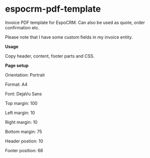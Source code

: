 # espocrm-pdf-template
Invoice PDF template for EspoCRM. Can also be used as quote, order confirmation etc.

Please note that I have some custom fields in my invoice entity.

**Usage**

Copy header, content, footer parts and CSS.

**Page setup**

Orientation: Portrait

Format: A4

Font: DejaVu Sans

Top margin: 100

Left margin: 10

Right margin: 10 

Bottom margin: 75

Header postion: 10

Footer position: 68